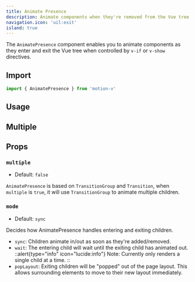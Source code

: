 ```yaml
---
title: Animate Presence
description: Animate components when they're removed from the Vue tree.
navigation.icon: 'uil:exit'
island: true
---
```


The `AnimatePresence` component enables you to animate components as they enter and exit the Vue tree when controlled by `v-if` or `v-show` directives.

## Import

```ts
import { AnimatePresence } from 'motion-v'
```

## Usage

<ComponentPreview name="exit" />

## Multiple

<ComponentPreview name="multiple" />

## Props

### `multiple`

- Default: `false`

`AnimatePresence` is based on `TransitionGroup` and `Transition`, when `multiple` is `true`, it will use `TransitionGroup` to animate multiple children.

### `mode`

- Default: `sync`

Decides how AnimatePresence handles entering and exiting children.

- `sync`: Children animate in/out as soon as they're added/removed.
- `wait`: The entering child will wait until the exiting child has animated out.
::alert{type="info" icon="lucide:info"}
  Note: Currently only renders a single child at a time.
::
- `popLayout`: Exiting children will be "popped" out of the page layout. This allows surrounding elements to move to their new layout immediately.

<ComponentPreview name="pop-layout" />
